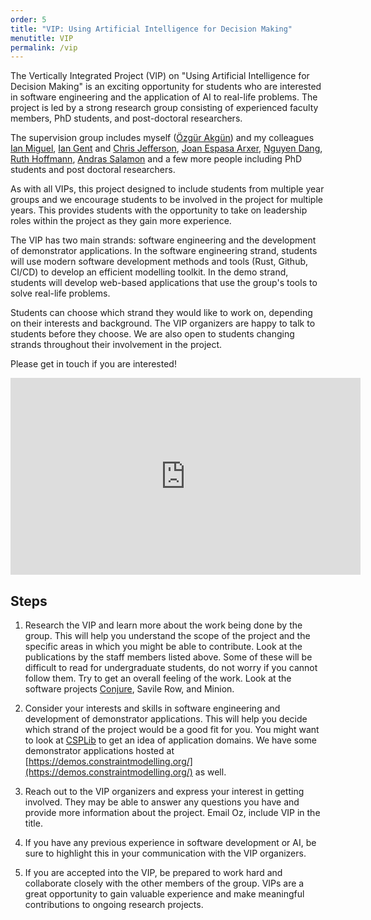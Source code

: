 ```yaml
---
order: 5
title: "VIP: Using Artificial Intelligence for Decision Making"
menutitle: VIP
permalink: /vip
---
```


The Vertically Integrated Project (VIP) on "Using Artificial Intelligence for Decision Making" is an exciting opportunity for students who are interested in software engineering and the application of AI to real-life problems. The project is led by a strong research group consisting of experienced faculty members, PhD students, and post-doctoral researchers.

The supervision group includes myself ([Özgür Akgün](https://www.st-andrews.ac.uk/computer-science/people/oa86/)) and my colleagues [Ian Miguel](https://www.st-andrews.ac.uk/computer-science/people/ijm/), [Ian Gent](https://www.st-andrews.ac.uk/computer-science/people/ipg1/) and [Chris Jefferson](https://www.st-andrews.ac.uk/computer-science/people/caj21/), [Joan Espasa Arxer](https://www.st-andrews.ac.uk/computer-science/people/jea20/), [Nguyen Dang](https://www.st-andrews.ac.uk/computer-science/people/nttd/), [Ruth Hoffmann](https://www.st-andrews.ac.uk/computer-science/people/rh347/), [Andras Salamon](https://www.st-andrews.ac.uk/computer-science/people/as456/) and a few more people including PhD students and post doctoral researchers.

As with all VIPs, this project designed to include students from multiple year groups and we encourage students to be involved in the project for multiple years. This provides students with the opportunity to take on leadership roles within the project as they gain more experience.

The VIP has two main strands: software engineering and the development of demonstrator applications. In the software engineering strand, students will use modern software development methods and tools (Rust, Github, CI/CD) to develop an efficient modelling toolkit. In the demo strand, students will develop web-based applications that use the group's tools to solve real-life problems.

Students can choose which strand they would like to work on, depending on their interests and background. The VIP organizers are happy to talk to students before they choose. We are also open to students changing strands throughout their involvement in the project.

Please get in touch if you are interested!

<iframe width="560" height="315" style="display:block;margin:auto;" src="https://www.youtube.com/embed/bK_QmJ4Mlos" title="YouTube video player" frameborder="0" allow="accelerometer; autoplay; clipboard-write; encrypted-media; gyroscope; picture-in-picture; web-share" allowfullscreen></iframe>

## Steps

1. Research the VIP and learn more about the work being done by the group. This will help you understand the scope of the project and the specific areas in which you might be able to contribute. Look at the publications by the staff members listed above. Some of these will be difficult to read for undergraduate students, do not worry if you cannot follow them. Try to get an overall feeling of the work. Look at the software projects [Conjure](https://github.com/conjure-cp/conjure), Savile Row, and Minion.

2. Consider your interests and skills in software engineering and development of demonstrator applications. This will help you decide which strand of the project would be a good fit for you. You might want to look at [CSPLib](https://www.csplib.org) to get an idea of application domains. We have some demonstrator applications hosted at [https://demos.constraintmodelling.org/](https://demos.constraintmodelling.org/) as well.

3. Reach out to the VIP organizers and express your interest in getting involved. They may be able to answer any questions you have and provide more information about the project. Email Oz, include VIP in the title.

4. If you have any previous experience in software development or AI, be sure to highlight this in your communication with the VIP organizers.

5. If you are accepted into the VIP, be prepared to work hard and collaborate closely with the other members of the group. VIPs are a great opportunity to gain valuable experience and make meaningful contributions to ongoing research projects.

